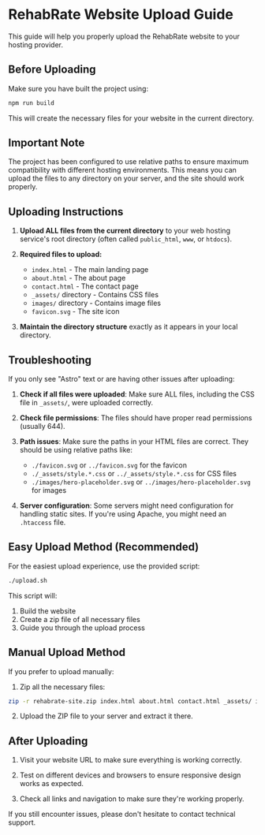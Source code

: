 # RehabRate Website Upload Guide

This guide will help you properly upload the RehabRate website to your hosting provider.

## Before Uploading

Make sure you have built the project using:

```bash
npm run build
```

This will create the necessary files for your website in the current directory.

## Important Note

The project has been configured to use relative paths to ensure maximum compatibility with different hosting environments. This means you can upload the files to any directory on your server, and the site should work properly.

## Uploading Instructions

1. **Upload ALL files from the current directory** to your web hosting service's root directory (often called `public_html`, `www`, or `htdocs`).

2. **Required files to upload:**
   - `index.html` - The main landing page
   - `about.html` - The about page
   - `contact.html` - The contact page
   - `_assets/` directory - Contains CSS files
   - `images/` directory - Contains image files
   - `favicon.svg` - The site icon

3. **Maintain the directory structure** exactly as it appears in your local directory.

## Troubleshooting

If you only see "Astro" text or are having other issues after uploading:

1. **Check if all files were uploaded**: Make sure ALL files, including the CSS file in `_assets/`, were uploaded correctly.

2. **Check file permissions**: The files should have proper read permissions (usually 644).

3. **Path issues**: Make sure the paths in your HTML files are correct. They should be using relative paths like:
   - `./favicon.svg` or `../favicon.svg` for the favicon
   - `./_assets/style.*.css` or `../_assets/style.*.css` for CSS files
   - `./images/hero-placeholder.svg` or `../images/hero-placeholder.svg` for images

4. **Server configuration**: Some servers might need configuration for handling static sites. If you're using Apache, you might need an `.htaccess` file.

## Easy Upload Method (Recommended)

For the easiest upload experience, use the provided script:

```bash
./upload.sh
```

This script will:
1. Build the website
2. Create a zip file of all necessary files
3. Guide you through the upload process

## Manual Upload Method

If you prefer to upload manually:

1. Zip all the necessary files:
```bash
zip -r rehabrate-site.zip index.html about.html contact.html _assets/ images/ favicon.svg
```

2. Upload the ZIP file to your server and extract it there.

## After Uploading

1. Visit your website URL to make sure everything is working correctly.

2. Test on different devices and browsers to ensure responsive design works as expected.

3. Check all links and navigation to make sure they're working properly.

If you still encounter issues, please don't hesitate to contact technical support.